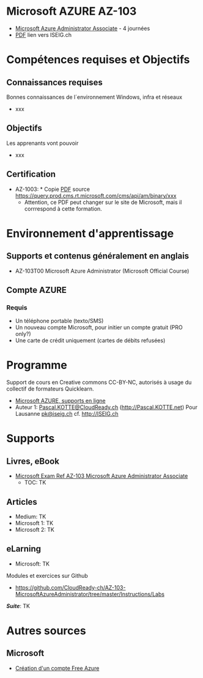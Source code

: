 # Microsoft AZURE AZ-103
* [Microsoft Azure Administrator Associate](http://www.iseig.ch/index.php?cnnx_nRef=131&cnnx_nLien=6) - 4 journées
* [PDF](http://www.iseig.ch/pdf/microsoft/microsoft%20certified_Azure%20Administrator%20Associate_AZ-103_iseig.pdf) lien vers ISEIG.ch

# Compétences requises et Objectifs
## Connaissances requises
Bonnes connaissances de l´environnement Windows, infra et réseaux
* xxx
## Objectifs
Les apprenants vont pouvoir
* xxx
## Certification
* AZ-1003: * Copie [PDF](xxx) source https://query.prod.cms.rt.microsoft.com/cms/api/am/binary/xxx 
  * Attention, ce PDF peut changer sur le site de Microsoft, mais il corrrespond à cette formation.

# Environnement d'apprentissage
## Supports et contenus généralement en anglais
* AZ-103T00 Microsoft Azure Administrator (Microsoft Official Course)

## Compte AZURE
### Requis
* Un téléphone portable (texto/SMS)
* Un nouveau compte Microsoft, pour initier un compte gratuit (PRO only?)
* Une carte de crédit uniquement (cartes de débits refusées)


# Programme
Support de cours en Creative commons CC-BY-NC, autorisés à usage du collectif de formateurs Quicklearn.
* [Microsoft AZURE, supports en ligne](TK)
* Auteur 1: Pascal.KOTTE@CloudReady.ch (http://Pascal.KOTTE.net) Pour Lausanne pk@iseig.ch cf. http://ISEIG.ch

# Supports
## Livres, eBook
* [Microsoft Exam Ref AZ-103 Microsoft Azure Administrator Associate](TK)
  * TOC: TK
## Articles
* Medium: TK
* Microsoft 1: TK
* Microsoft 2: TK
## eLarning
* Microsoft: TK

Modules et exercices sur Github
* https://github.com/CloudReady-ch/AZ-103-MicrosoftAzureAdministrator/tree/master/Instructions/Labs

***Suite***: TK

# Autres sources
## Microsoft
* [Création d'un compte Free Azure](https://www.youtube.com/watch?v=H53yVpKB3_c)
